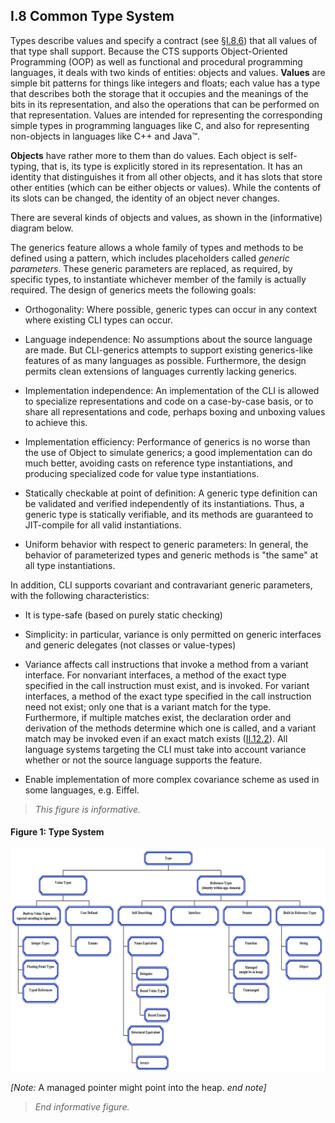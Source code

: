 ## I.8 Common Type System

Types describe values and specify a contract (see §[I.8.6](i.8.6-contracts.md)) that all values of that type shall support. Because the CTS supports Object-Oriented Programming (OOP) as well as functional and procedural programming languages, it deals with two kinds of entities: objects and values. **Values** are simple bit patterns for things like integers and floats; each value has a type that describes both the storage that it occupies and the meanings of the bits in its representation, and also the operations that can be performed on that representation. Values are intended for representing the corresponding simple types in programming languages like C, and also for representing non-objects in languages like C++ and Java&trade;.

**Objects** have rather more to them than do values. Each object is self-typing, that is, its type is explicitly stored in its representation. It has an identity that distinguishes it from all other objects, and it has slots that store other entities (which can be either objects or values). While the contents of its slots can be changed, the identity of an object never changes.

There are several kinds of objects and values, as shown in the (informative) diagram below.

The generics feature allows a whole family of types and methods to be defined using a pattern, which includes placeholders called *generic parameters*. These generic parameters are replaced, as required, by specific types, to instantiate whichever member of the family is actually required. The design of generics meets the following goals:

 * Orthogonality: Where possible, generic types can occur in any context where existing CLI types can occur.

 * Language independence: No assumptions about the source language are made. But CLI-generics attempts to support existing generics-like features of as many languages as possible. Furthermore, the design permits clean extensions of languages currently lacking generics.

 * Implementation independence: An implementation of the CLI is allowed to specialize representations and code on a case-by-case basis, or to share all representations and code, perhaps boxing and unboxing values to achieve this.

 * Implementation efficiency: Performance of generics is no worse than the use of Object to simulate generics; a good implementation can do much better, avoiding casts on reference type instantiations, and producing specialized code for value type instantiations.

 * Statically checkable at point of definition: A generic type definition can be validated and verified independently of its instantiations. Thus, a generic type is statically verifiable, and its methods are guaranteed to JIT-compile for all valid instantiations.

 * Uniform behavior with respect to generic parameters: In general, the behavior of parameterized types and generic methods is "the same" at all type instantiations.

In addition, CLI supports covariant and contravariant generic parameters, with the following characteristics:

 * It is type-safe (based on purely static checking)

 * Simplicity: in particular, variance is only permitted on generic interfaces and generic delegates (not classes or value-types)

 * Variance affects call instructions that invoke a method from a variant interface. For nonvariant interfaces, a method of the exact type specified in the call instruction must exist, and is invoked. For variant interfaces, a method of the exact type specified in the call instruction need not exist; only one that is a variant match for the type. Furthermore, if multiple matches exist, the declaration order and derivation of the methods determine which one is called, and a variant match may be invoked even if an exact match exists ([II.12.2](ii.12.2-implementing-virtual-methods-on-interfaces.md)). All language systems targeting the CLI must take into account variance whether or not the source language supports the feature.

 * Enable implementation of more complex covariance scheme as used in some languages, e.g. Eiffel.

> _This figure is informative._

#### Figure 1: Type System

 ![Type system](i.8-common-type-system-figure-1.png)

_[Note:_ A managed pointer might point into the heap. _end note]_

> _End informative figure._
